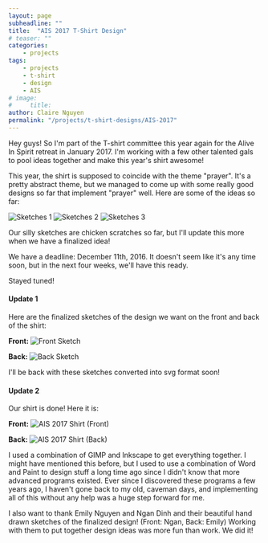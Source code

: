 ```yaml
---
layout: page
subheadline: ""
title:  "AIS 2017 T-Shirt Design"
# teaser: ""
categories:
    - projects
tags:
    - projects
    - t-shirt
    - design
    - AIS
# image:
#     title:
author: Claire Nguyen
permalink: "/projects/t-shirt-designs/AIS-2017"
---
```

Hey guys! So I'm part of the T-shirt committee this year again for the Alive In Spirit retreat in January 2017. I'm working with a few other talented gals to pool ideas together and make this year's shirt awesome!

This year, the shirt is supposed to coincide with the theme "prayer". It's a pretty abstract theme, but we managed to come up with some really good designs so far that implement "prayer" well. Here are some of the ideas so far:

![Sketches 1](/images/metanoia2017_sketches1.jpg "Sketches #1")
![Sketches 2](/images/metanoia2017_sketches2.jpg "Sketches #2")
![Sketches 3](/images/metanoia2017_sketches3.jpg "Sketches #3")

Our silly sketches are chicken scratches so far, but I'll update this more when we have a finalized idea!

We have a deadline: December 11th, 2016. It doesn't seem like it's any time soon, but in the next four weeks, we'll have this ready.

Stayed tuned!

#### Update 1

Here are the finalized sketches of the design we want on the front and back of the shirt:

**Front:**
![Front Sketch](/images/ais_front_sketch.jpg "Front Sketch")

**Back:**
![Back Sketch](/images/ais_back_sketch.jpg "Back Sketch")

I'll be back with these sketches converted into svg format soon!

#### Update 2

Our shirt is done! Here it is:

**Front:**
![AIS 2017 Shirt (Front)](/images/ais_front_final.png "AIS 2017 Front")

**Back:**
![AIS 2017 Shirt (Back)](/images/ais_back_final.png "AIS 2017 Back")

I used a combination of GIMP and Inkscape to get everything together. I might have mentioned this before, but I used to use a combination of Word and Paint to design stuff a long time ago since I didn't know that more advanced programs existed. Ever since I discovered these programs a few years ago, I haven't gone back to my old, caveman days, and implementing all of this without any help was a huge step forward for me.

I also want to thank Emily Nguyen and Ngan Dinh and their beautiful hand drawn sketches of the finalized design! (Front: Ngan, Back: Emily) Working with them to put together design ideas was more fun than work. We did it!
